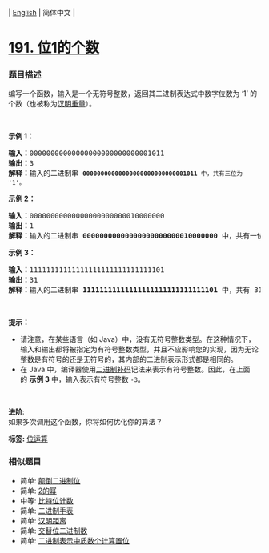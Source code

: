 | [English](README_EN.md) | 简体中文 |

# [191. 位1的个数](https://leetcode-cn.com/problems/number-of-1-bits)
 ### 题目描述
<p>编写一个函数，输入是一个无符号整数，返回其二进制表达式中数字位数为 &lsquo;1&rsquo;&nbsp;的个数（也被称为<a href="https://baike.baidu.com/item/%E6%B1%89%E6%98%8E%E9%87%8D%E9%87%8F" target="_blank">汉明重量</a>）。</p>

<p>&nbsp;</p>

<p><strong>示例 1：</strong></p>

<pre><strong>输入：</strong>00000000000000000000000000001011
<strong>输出：</strong>3
<strong>解释：</strong>输入的二进制串 <code><strong>00000000000000000000000000001011</strong>&nbsp;中，共有三位为 &#39;1&#39;。</code>
</pre>

<p><strong>示例 2：</strong></p>

<pre><strong>输入：</strong>00000000000000000000000010000000
<strong>输出：</strong>1
<strong>解释：</strong>输入的二进制串 <strong>00000000000000000000000010000000</strong>&nbsp;中，共有一位为 &#39;1&#39;。
</pre>

<p><strong>示例 3：</strong></p>

<pre><strong>输入：</strong>11111111111111111111111111111101
<strong>输出：</strong>31
<strong>解释：</strong>输入的二进制串 <strong>11111111111111111111111111111101</strong> 中，共有 31 位为 &#39;1&#39;。</pre>

<p>&nbsp;</p>

<p><strong>提示：</strong></p>

<ul>
	<li>请注意，在某些语言（如 Java）中，没有无符号整数类型。在这种情况下，输入和输出都将被指定为有符号整数类型，并且不应影响您的实现，因为无论整数是有符号的还是无符号的，其内部的二进制表示形式都是相同的。</li>
	<li>在 Java 中，编译器使用<a href="https://baike.baidu.com/item/二进制补码/5295284" target="_blank">二进制补码</a>记法来表示有符号整数。因此，在上面的&nbsp;<strong>示例 3</strong>&nbsp;中，输入表示有符号整数 <code>-3</code>。</li>
</ul>

<p>&nbsp;</p>

<p><strong>进阶</strong>:<br>
如果多次调用这个函数，你将如何优化你的算法？</p>

**标签:**  [位运算](https://leetcode-cn.com/tag/bit-manipulation) 
 ### 相似题目
- 简单:	[颠倒二进制位](https://leetcode-cn.com/problems/reverse-bits) 
- 简单:	[2的幂](https://leetcode-cn.com/problems/power-of-two) 
- 中等:	[比特位计数](https://leetcode-cn.com/problems/counting-bits) 
- 简单:	[二进制手表](https://leetcode-cn.com/problems/binary-watch) 
- 简单:	[汉明距离](https://leetcode-cn.com/problems/hamming-distance) 
- 简单:	[交替位二进制数](https://leetcode-cn.com/problems/binary-number-with-alternating-bits) 
- 简单:	[二进制表示中质数个计算置位](https://leetcode-cn.com/problems/prime-number-of-set-bits-in-binary-representation) 
